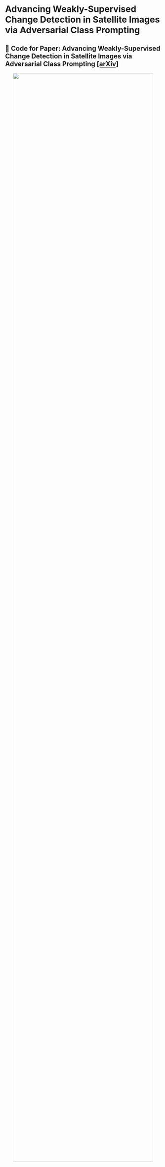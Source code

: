 # Advancing Weakly-Supervised Change Detection in Satellite Images via Adversarial Class Prompting
## :notebook_with_decorative_cover: Code for Paper: Advancing Weakly-Supervised Change Detection in Satellite Images via Adversarial Class Prompting [[arXiv]](https://arxiv.org/abs/2508.17186)

<p align="center">
    <img src="./tutorials/introduction1_01.png" width="95%" height="95%">
</p>

## Abastract <p align="justify">
#### a) AdvCP address co-occuring background noise in image-level weakly-supervised change detection.
#### b) It rectifies adversarial samples via an online prototype with exponential moving average.
#### c) As a plug-and-play module, AdvCP boosts baselines without extra inference cost.


## :speech_balloon: DISep Overview:
<p align="center">
    <img src="./tutorials/method1_01.png" width="95%" height="95%">
</p>


##
## A. Preparations
### 1. Dataset Structure 

``` bash
WSCD dataset with image-level labels:
├─A
├─B
├─label
├─imagelevel_labels.npy
└─list
```

### 2.Create and activate conda environment

```bash
conda create --name xxx python=3.6
conda activate xxx
pip install -r requirments.txt
```

##
## B. Train and Test
The DISep module is located in the [`./AdvCP_module`](./AdvCP_module) directory. It can be seamlessly integrated into any training process without modifying the inference process, as shown in the code example we provide.

```bash
# train 
python train.py

```

###
```bash
# test
python test.py
```


##
## C. Performance
<p align="center">
    <img src="./tutorials/experiment0_01.png" width="95%" height="95%">
</p>


## Citation
If it's helpful to your research, please kindly cite. Here is an example BibTeX entry:

```
@misc{zhao2025advancingweaklysupervisedchangedetection,
      title={Advancing Weakly-Supervised Change Detection in Satellite Images via Adversarial Class Prompting}, 
      author={Zhenghui Zhao and Chen Wu and Di Wang and Hongruixuan Chen and Cuiqun Chen and Zhuo Zheng and Bo Du and Liangpei Zhang},
      year={2025},
      eprint={2508.17186},
      archivePrefix={arXiv},
      primaryClass={cs.CV},
      url={https://arxiv.org/abs/2508.17186}, 
}
```
